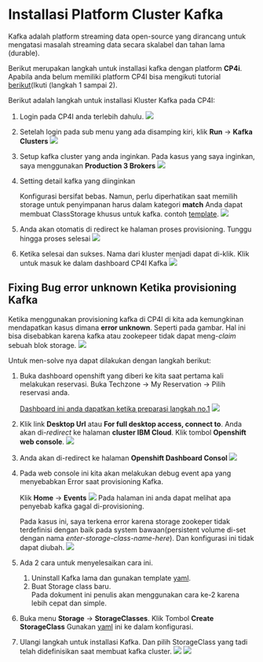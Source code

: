 # Installasi Platform Cluster Kafka
Kafka adalah platform streaming data open-source yang dirancang untuk mengatasi masalah streaming data secara skalabel dan tahan lama (durable).

Berikut merupakan langkah untuk installasi kafka dengan platform **CP4i**. Apabila anda belum memiliki platform CP4I bisa mengikuti tutorial [berikut](https://github.com/5112100070/apic-lab/tree/master/preparation)(Ikuti (langkah 1 sampai 2).

Berikut adalah langkah untuk installasi Kluster Kafka pada CP4I:

1. Login pada CP4I anda terlebih dahulu.
 ![](../images/preparation-16.png)
2. Setelah login pada sub menu yang ada disamping kiri, klik **Run** -> **Kafka Clusters**
![](../images/preparation-33.png)
3. Setup kafka cluster yang anda inginkan.
Pada kasus yang saya inginkan, saya menggunakan **Production 3 Brokers** 
![](../images/preparation-35.png)
4. Setting detail kafka yang diinginkan

    Konfigurasi bersifat bebas. Namun, perlu diperhatikan saat memilih storage untuk penyimpanan harus dalam kategori **match** 
    Anda dapat membuat ClassStorage khusus untuk kafka. contoh [template](../../Misc/yaml-backup/kafka-techzone-storageclass.yaml).
![](../images/preparation-36.png)
5. Anda akan otomatis di redirect ke halaman proses provisioning. Tunggu hingga proses selesai
![](../images/preparation-37.png)
6. Ketika selesai dan sukses. Nama dari kluster menjadi dapat di-klik. Klik untuk masuk ke dalam dashboard CP4I Kafka ![](../images/preparation-38.png)
 
## Fixing Bug error unknown Ketika provisioning Kafka
Ketika menggunakan provisioning kafka di CP4I di kita ada kemungkinan mendapatkan kasus dimana **error unknown**. 
Seperti pada gambar. 
Hal ini bisa disebabkan karena kafka atau zookepeer tidak dapat meng-*claim* sebuah blok storage.
![](images/kafka-error-1.png)

Untuk men-solve nya dapat dilakukan dengan langkah berikut:

1. Buka dashboard openshift yang diberi ke kita saat pertama kali melakukan reservasi.
Buka Techzone -> My Reservation -> Pilih reservasi anda.
 
    [Dashboard ini anda dapatkan ketika preparasi langkah no.1](https://github.com/5112100070/apic-lab/tree/master/preparation/part-1.md)
![](images/kafka-error-2.png)
2. Klik link **Desktop Url** atau **For full desktop access, connect to**. Anda akan di-*redirect* ke halaman **cluster IBM Cloud**. Klik tombol **Openshift web console**.
![](images/kafka-error-3.png)
3. Anda akan di-redirect ke halaman **Openshift Dashboard Consol**
![](images/kafka-error-4.png)
4. Pada web console ini kita akan melakukan debug event apa yang menyebabkan Error saat provisioning Kafka.

    Klik **Home** -> **Events**
    ![](images/kafka-error-5.png)
    Pada halaman ini anda dapat melihat apa penyebab kafka gagal di-provisioning.
    
    Pada kasus ini, saya terkena error karena storage zookeper tidak terdefinisi dengan baik pada system bawaan(persistent volume di-set dengan nama *enter-storage-class-name-here*).
    Dan konfigurasi ini tidak dapat diubah.
    ![](images/kafka-error-6.png)
5. Ada 2 cara untuk menyelesaikan cara ini.        
    1. Uninstall Kafka lama dan gunakan template [yaml](../../Misc/yaml-backup/kafka-techzone.yaml).
    2. Buat Storage class baru.   
    Pada dokument ini penulis akan menggunakan cara ke-2 karena lebih cepat dan simple.

6. Buka menu **Storage** -> **StorageClasses**. Klik Tombol **Create StorageClass**
Gunakan [yaml](../../Misc/yaml-backup/kafka-techzone-storageclass.yaml) ini ke dalam konfigurasi.

7. Ulangi langkah untuk installasi Kafka. Dan pilih StorageClass yang tadi telah didefinisikan saat membuat kafka cluster.
![](images/kafka-error-8.png)
![](images/kafka-error-7.png)